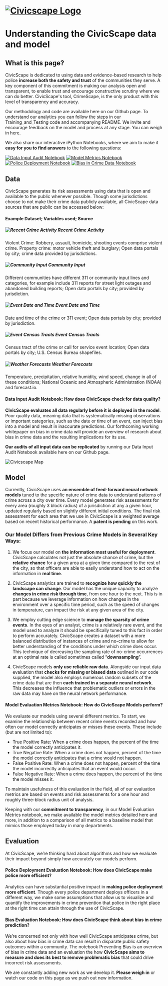 # [![Civicscape Logo](./docs/CivicScape-Logo-RGB-large.png)](https://www.civicscape.com)
# Understanding the CivicScape data and model
## What is this page?
CivicScape is dedicated to using data and evidence-based research to help police **increase both the safety and trust** of the communities they serve. A key component of this commitment is making our analysis open and transparent, to enable trust and encourage constructive scrutiny where we can do better. CivicScape's tool, CrimeScape, is the only product with this level of transparency and accuracy.

Our methodology and code are available here on our Github page. To understand our analytics you can follow the steps in our Training_and_Testing code and accompanying README. We invite and encourage feedback on the model and process at any stage. You can weigh in here.

We also share our interactive iPython Notebooks, where we aim to make it **easy for you to find answers** to the following questions:

[![Data Input Audit Notebook](./docs/Data-Input-Audit-Notebook.png)](https://github.com/CivicScape/CivicScape/blob/master/evaluation_notebooks/notebooks/DataInputsPractices.ipynb) [![Model Metrics Notebook](./docs/Model-Metrics-Notebook.png)](https://github.com/CivicScape/CivicScape/blob/master/evaluation_notebooks/notebooks/ModelDataPractices.ipynb)
[![Police Deployment Notebook](./docs/Police-Deployment-notebook.png)](https://github.com/CivicScape/CivicScape/blob/master/evaluation_notebooks/notebooks/PoliceDeployment.ipynb) [![Bias in Crime Data Notebook](./docs/Bias-in-Crime-data-notebook.png)](https://github.com/CivicScape/CivicScape/blob/master/evaluation_notebooks/notebooks/PreventingBias.ipynb)

## Data
CivicScape generates its risk assessments using data that is open and available to the public whenever possible. Though some jurisdictions choose to not make their crime data publicly available, all CivicScape data sources that are public can be accessed below:

#### Example Dataset; Variables used; Source

##### ![Recent Crime Activity](./docs/Asset6.png "Recent Crime Activity") Recent Crime Activity
Violent Crime: Robbery, assault, homicide, shooting events comprise violent crime. Property crime: motor vehicle theft and burglary; Open data portals by city; crime data provided by jurisdictions.
##### ![Community Input](./docs/Asset7.png "Community Input") Community Input
Different communities have different 311 or community input lines and categories, for example include 311 reports for street light outages and abandoned building reports; Open data portals by city; provided by jurisdiction.
##### ![Event Date and Time](./docs/Asset8.png "Event Date and Time") Event Date and Time
Date and time of the crime or 311 event; Open data portals by city; provided by jurisdiction.
##### ![Event Census Tracts](./docs/Asset9.png "Event Census Tracts") Event Census Tracts
Census tract of the crime or call for service event location; Open data portals by city; U.S. Census Bureau shapefiles.
##### ![Weather Forecasts](./docs/Asset10.png "Weather Forecasts") Weather Forecasts
Temperature, precipitation, relative humidity, wind speed, change in all of these conditions; National Oceanic and Atmospheric Administration (NOAA) and forecast.io.

#### Data Input Audit Notebook: How does CivicScape check for data quality?  
**CivicScape evaluates all data regularly before it is deployed in the model**. Poor quality data, meaning data that is systematically missing observations or important categories, such as the date or time of an event, can inject bias into a model and result in inaccurate predictions. Our forthcoming working whitepaper on bias in crime data will provide an overview of research about bias in crime data and the resulting implications for its use.  

**Our audits of all input data can be replicated** by running our Data Input Audit Notebook available here on our Github page.

![Civicscape Map](./docs/Map.PNG)

## Model
Currently, CivicScape uses **an ensemble of feed-forward neural network models** tuned to the specific nature of crime data to understand patterns of crime across a city over time. Every model generates risk assessments for every area (roughly 3 block radius) of a jurisdiction at any a given hour, updated regularly based on slightly different initial conditions. The final risk assessment for each area that we use in CivicScape is a weighted average based on recent historical performance. A **patent is pending** on this work.

### Our Model Differs from Previous Crime Models in Several Key Ways:
1. We focus our model on **the information most useful for deployment**. CivicScape calculates not just the absolute chance of crime, but the **relative chance** for a given area at a given time compared to the rest of the city, so that officers are able to easily understand how to act on the information in **real time**.

1. CivicScape analytics are trained to **recognize how quickly the landscape can change**. Our model has the unique capacity to analyze **changes in crime risk through time**, from one hour to the next. This is in part because we leverage information on how changes in the environment over a specific time period, such as the speed of changes in temperature, can impact the risk at any given area of the city.

1. We employ cutting edge science to **manage the sparsity of crime events**. In the eyes of an analyst, crime is a relatively rare event, and the model used to analyze it should be specifically tuned to this fact in order to perform accurately. CivicScape creates a dataset with a more balanced distribution of instances of crime and no-crime to allow for better understanding of the conditions under which crime does occur. This technique of decreasing the sampling rate of no-crime occurrences at an optimal rate is called sometimes called “**downsampling**”.

1. CivicScape models **only use reliable raw data**. Alongside our input data evaluation that **checks for missing or biased data** outlined in our code supplied, the model also employs numerous random subsets of the crime data that are then **each trained in a separate neural network**. This decreases the influence that problematic outliers or errors in the raw data may have on the neural network performance.

#### Model Evaluation Metrics Notebook: How do CivicScape Models perform?
We evaluate our models using several different metrics. To start, we examine the relationship between recent crime events recorded and how often our model correctly anticipates or misses these events. These include (but are not limited to):
- True Positive Rate: When a crime does happen, the percent of the time the model correctly anticipates it.
- True Negative Rate: When a crime does not happen, percent of the time the model correctly anticipates that a crime would not happen.
- False Positive Rate: When a crime does not happen, percent of the time the model incorrectly anticipates that an event would occur.
- False Negative Rate: When a crime does happen, the percent of the time the model misses it.

To maintain usefulness of this evaluation in the field, all of our evaluation metrics are based on events and risk assessments for a one hour and roughly three-block radius unit of analysis.

Keeping with our **commitment to transparency**, in our Model Evaluation Metrics notebook, we make available the model metrics detailed here and more, in addition to a comparison of all metrics to a baseline model that mimics those employed today in many departments.

## Evaluation
At CivicScape, we’re thinking hard about algorithms and how we evaluate their impact beyond simply how accurately our models perform.

#### Police Deployment Evaluation Notebook: How does CivicScape make police more efficient?
Analytics can have substantial positive impact in **making police deployment more efficient**. Though every police department deploys officers in a different way, we make some assumptions that allow us to visualize and quantify the improvements in crime prevention that police in the right place at the right time can attain through the use of CivicScape.

#### Bias Evaluation Notebook: How does CivicScape think about bias in crime prediction?
We’re concerned not only with how well CivicScape anticipates crime, but also about how bias in crime data can result in disparate public safety outcomes within a community. The notebook Preventing Bias is an overview of bias in crime data and an evaluation the how **CivicScape aims to measure and does its best to remove problematic bias** that could drive incorrect risk assessments.

We are constantly adding new work as we develop it. **Please weigh in** or watch our code on this page as we push out new information.

